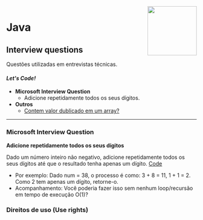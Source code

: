 <img src="https://i.ibb.co/M6nBBb0/mascote.png" align="right" width="130">

# Java

## Interview questions

Questões utilizadas em entrevistas técnicas.

#### _Let's Code!_

- **Microsoft Interview Question**
    - Adicione repetidamente todos os seus dígitos.
- **Outros**
    - [Contem valor dublicado em um array?](./ContemDuplicado.java)

----

### Microsoft Interview Question

**Adicione repetidamente todos os seus dígitos**

Dado um número inteiro não negativo, adicione repetidamente todos os seus dígitos até que o resultado tenha apenas um
dígito. [Code](./SumDigits.java)

- Por exemplo: Dado num = 38, o processo é como: 3 + 8 = 11, 1 + 1 = 2. Como 2 tem apenas um dígito, retorne-o.
- Acompanhamento: Você poderia fazer isso sem nenhum loop/recursão em tempo de execução O(1)?

### Direitos de uso (Use rights)